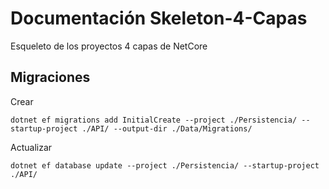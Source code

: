 # Documentación Skeleton-4-Capas
Esqueleto de los proyectos 4 capas de NetCore


## Migraciones
Crear

    dotnet ef migrations add InitialCreate --project ./Persistencia/ --startup-project ./API/ --output-dir ./Data/Migrations/

Actualizar

    dotnet ef database update --project ./Persistencia/ --startup-project ./API/  


